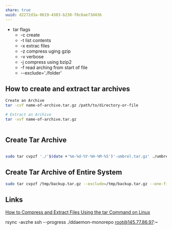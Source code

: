 ```yaml
---
share: true
uuid: d2272d3a-0619-4303-b230-f8c6ae73d436
---
```

* tar flags
  * -c create
  * -t list contents
  * -x extrac files
  * -z compress uging gzip
  * -v verbose
  * -j compress using bzip2
  * -f read arching from start of file
  * --exclude='./folder'

## How to create and extract tar archives

``` bash
Create an Archive
tar -cvf name-of-archive.tar.gz /path/to/directory-or-file

# Extract an Archive
tar -xvf name-of-archive.tar.gz
    
```

## Create Tar Archive

``` bash

sudo tar cvpzf './'$(date +'%m-%d-%Y-%H-%M-%S')'-umbrel.tar.gz' ./umbrel

```

## Create Tar Archive of Entire System

``` bash
sudo tar cvpzf /tmp/backup.tar.gz --exclude=/tmp/backup.tar.gz --one-file-system /
```

## Links

[How to Compress and Extract Files Using the tar Command on Linux](https://www.howtogeek.com/248780/how-to-compress-and-extract-files-using-the-tar-command-on-linux/)


rsync -avzhe ssh --progress ./ddaemon-monorepo root@145.77.86.97:~